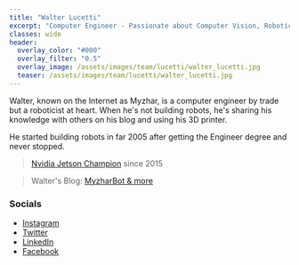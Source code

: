 ```yaml
---
title: "Walter Lucetti"
excerpt: "Computer Engineer - Passionate about Computer Vision, Robotics, and Artificial Intelligence. Not sleeping to create robots."
classes: wide
header:
  overlay_color: "#000"
  overlay_filter: "0.5"
  overlay_image: /assets/images/team/lucetti/walter_lucetti.jpg
  teaser: /assets/images/team/lucetti/walter_lucetti.jpg
---
```

Walter, known on the Internet as Myzhar, is a computer engineer by trade but a roboticist at heart. When he's not building robots, he's sharing his knowledge with others on his blog and using his 3D printer.

He started building robots in far 2005 after getting the Engineer degree and never stopped.

>[Nvidia Jetson Champion](https://developer.nvidia.com/embedded/community/jetson-champions) since 2015

>Walter's Blog: [MyzharBot & more](https://www.myzhar.com)

### Socials
- [Instagram](https://www.instagram.com/myzharbot)
- [Twitter](https://www.twitter.com/myzhar)
- [LinkedIn](https://www.linkedin.com/in/walterlucetti/)
- [Facebook](https://www.facebook.com/robothome)